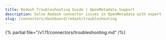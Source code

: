 ```yaml
---
title: Redash Troubleshooting Guide | OpenMetadata Support
description: Solve Redash connector issues in OpenMetadata with expert troubleshooting guides. Fix connection errors, data sync problems, and configuration issues fast.
slug: /connectors/dashboard/redash/troubleshooting
---
```


{% partial file="/v1.11/connectors/troubleshooting.md" /%}
